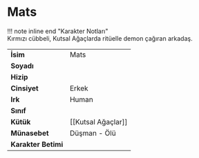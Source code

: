 # Mats   
!!! note inline end "Karakter Notları"  
	Kırmızı cübbeli, Kutsal Ağaçlarda ritüelle demon çağıran arkadaş.     
  
|  |  |  
|---|---|  
| **İsim** | Mats |  
| **Soyadı** |  |  
| **Hizip** |  |  
| **Cinsiyet** | Erkek |  
| **Irk** | Human |  
| **Sınıf** |  |  
| **Kütük** | [[Kutsal Ağaçlar]] |  
| **Münasebet** | Düşman - Ölü |  
| **Karakter Betimi** |  |  
  
  
